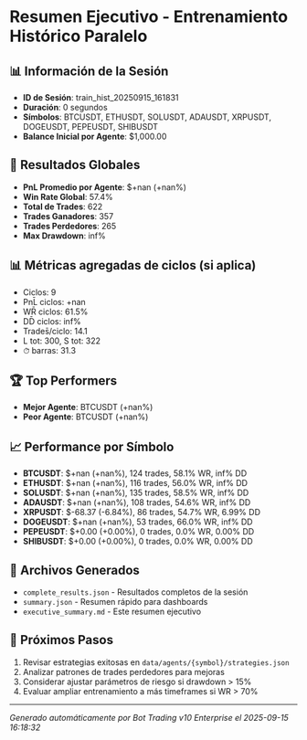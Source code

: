 # Resumen Ejecutivo - Entrenamiento Histórico Paralelo

## 📊 Información de la Sesión
- **ID de Sesión**: train_hist_20250915_161831
- **Duración**: 0 segundos
- **Símbolos**: BTCUSDT, ETHUSDT, SOLUSDT, ADAUSDT, XRPUSDT, DOGEUSDT, PEPEUSDT, SHIBUSDT
- **Balance Inicial por Agente**: $1,000.00

## 🎯 Resultados Globales
- **PnL Promedio por Agente**: $+nan (+nan%)
- **Win Rate Global**: 57.4%
- **Total de Trades**: 622
- **Trades Ganadores**: 357
- **Trades Perdedores**: 265
- **Max Drawdown**: inf%

## 📊 Métricas agregadas de ciclos (si aplica)
- Ciclos: 9
- PnL̄ ciclos: +nan
- WR̄ ciclos: 61.5%
- DD̄ ciclos: inf%
- Trades̄/ciclo: 14.1
- L tot: 300, S tot: 322
- ⏱̄ barras: 31.3


## 🏆 Top Performers
- **Mejor Agente**: BTCUSDT (+nan%)
- **Peor Agente**: BTCUSDT (+nan%)

## 📈 Performance por Símbolo
- **BTCUSDT**: $+nan (+nan%), 124 trades, 58.1% WR, inf% DD
- **ETHUSDT**: $+nan (+nan%), 116 trades, 56.0% WR, inf% DD
- **SOLUSDT**: $+nan (+nan%), 135 trades, 58.5% WR, inf% DD
- **ADAUSDT**: $+nan (+nan%), 108 trades, 54.6% WR, inf% DD
- **XRPUSDT**: $-68.37 (-6.84%), 86 trades, 54.7% WR, 6.99% DD
- **DOGEUSDT**: $+nan (+nan%), 53 trades, 66.0% WR, inf% DD
- **PEPEUSDT**: $+0.00 (+0.00%), 0 trades, 0.0% WR, 0.00% DD
- **SHIBUSDT**: $+0.00 (+0.00%), 0 trades, 0.0% WR, 0.00% DD

## 📁 Archivos Generados
- `complete_results.json` - Resultados completos de la sesión
- `summary.json` - Resumen rápido para dashboards
- `executive_summary.md` - Este resumen ejecutivo

## 🎯 Próximos Pasos
1. Revisar estrategias exitosas en `data/agents/{symbol}/strategies.json`
2. Analizar patrones de trades perdedores para mejoras
3. Considerar ajustar parámetros de riesgo si drawdown > 15%
4. Evaluar ampliar entrenamiento a más timeframes si WR > 70%

---
*Generado automáticamente por Bot Trading v10 Enterprise el 2025-09-15 16:18:32*
